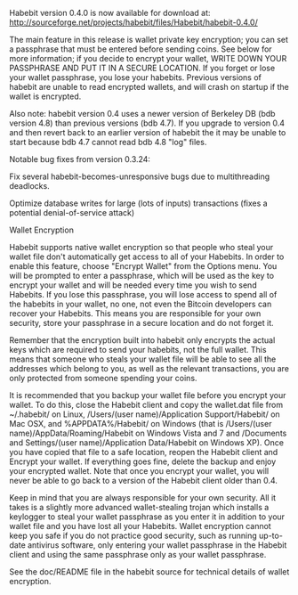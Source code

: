 Habebit version 0.4.0 is now available for download at:
http://sourceforge.net/projects/habebit/files/Habebit/habebit-0.4.0/

The main feature in this release is wallet private key encryption;
you can set a passphrase that must be entered before sending coins.
See below for more information; if you decide to encrypt your wallet,
WRITE DOWN YOUR PASSPHRASE AND PUT IT IN A SECURE LOCATION. If you
forget or lose your wallet passphrase, you lose your habebits.
Previous versions of habebit are unable to read encrypted wallets,
and will crash on startup if the wallet is encrypted.

Also note: habebit version 0.4 uses a newer version of Berkeley DB
(bdb version 4.8) than previous versions (bdb 4.7). If you upgrade
to version 0.4 and then revert back to an earlier version of habebit
the it may be unable to start because bdb 4.7 cannot read bdb 4.8
"log" files.


Notable bug fixes from version 0.3.24:

Fix several habebit-becomes-unresponsive bugs due to multithreading
deadlocks.

Optimize database writes for large (lots of inputs) transactions
(fixes a potential denial-of-service attack)


Wallet Encryption

Habebit supports native wallet encryption so that people who steal your
wallet file don't automatically get access to all of your Habebits.
In order to enable this feature, choose "Encrypt Wallet" from the
Options menu.  You will be prompted to enter a passphrase, which
will be used as the key to encrypt your wallet and will be needed
every time you wish to send Habebits.  If you lose this passphrase,
you will lose access to spend all of the habebits in your wallet,
no one, not even the Bitcoin developers can recover your Habebits.
This means you are responsible for your own security, store your
passphrase in a secure location and do not forget it.

Remember that the encryption built into habebit only encrypts the
actual keys which are required to send your habebits, not the full
wallet.  This means that someone who steals your wallet file will
be able to see all the addresses which belong to you, as well as the
relevant transactions, you are only protected from someone spending
your coins.

It is recommended that you backup your wallet file before you
encrypt your wallet.  To do this, close the Habebit client and
copy the wallet.dat file from ~/.habebit/ on Linux, /Users/(user
name)/Application Support/Habebit/ on Mac OSX, and %APPDATA%/Habebit/
on Windows (that is /Users/(user name)/AppData/Roaming/Habebit on
Windows Vista and 7 and /Documents and Settings/(user name)/Application
Data/Habebit on Windows XP).  Once you have copied that file to a
safe location, reopen the Habebit client and Encrypt your wallet.
If everything goes fine, delete the backup and enjoy your encrypted
wallet.  Note that once you encrypt your wallet, you will never be
able to go back to a version of the Habebit client older than 0.4.

Keep in mind that you are always responsible for your own security.
All it takes is a slightly more advanced wallet-stealing trojan which
installs a keylogger to steal your wallet passphrase as you enter it
in addition to your wallet file and you have lost all your Habebits.
Wallet encryption cannot keep you safe if you do not practice
good security, such as running up-to-date antivirus software, only
entering your wallet passphrase in the Habebit client and using the
same passphrase only as your wallet passphrase.

See the doc/README file in the habebit source for technical details
of wallet encryption.
